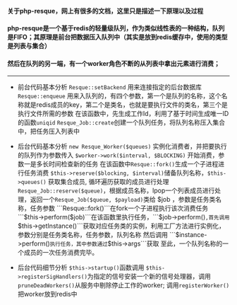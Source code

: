 #### 关于php-resque，网上有很多的文档，这里只是描述一下原理以及过程
#### php-resque是一个基于redis的轻量级队列，作为类似线性表的一种结构，队列是FIFO；其原理是前台把数据压入队列中（其实是放到redis缓存中，使用的类型是列表与集合）
#### 然后在队列的另一端，有一个worker角色不断的从列表中拿出元素进行消费；
--------------------

- 前台代码基本分析
    ```Resque::setBackend``` 用来连接指定的后台数据库
    ```Resque::enqueue``` 用来入队列的，有四个参数，第一个是队列的名称，这个名称就是redis成员的key，第二个是类名，也就是要执行文件的类名，第三个是执行文件所需的参数
    在该函数中，先生成工作Id，利用了基于时间生成唯一ID的函数```uniqid```
    ```Resque_Job::create```创建一个队列任务，将队列名称压入集合中，把任务压入列表中
   
- 后台代码基本分析
    ```new Resque_Worker($queues)``` 实例化消费者，并把要执行的队列作为参数传入
    ```$worker->work($interval, $BLOCKING)``` 开始消费，参数一是多长时间检查新的任务
    在该函数中```Resque::fork()```生成一个子进程进行任务消费
    ```$this->reserve($blocking, $interval)```储备队列名称，```$this->queues()``` 获取集合成员,  循环遍历获取的成员进行处理```Resque_Job::reserve($queue)```，根据成员名称，lpop一个列表成员进行处理，返回一个```Resque_Job($queue, $payload)```类给 $job ，参数是任务类名称，任务参数
    ```Resque::fork()```在fork一个子进程执行该次消费任务```$this->perform($job)```在该函数里执行任务，```$job->perform()```,首先调用```$this->getInstance()```获取对应任务类的实例，利用工厂方法进行实例化，参数分别是任务类名称，任务参数，队列名称
    然后调用 ```$instance->perform()```执行任务，其中参数通过```$this->args```获取
    至此，一个队列名称的一个成员的一次任务消费完毕。
    
- 后台代码细节分析
    ```$this->startup()```函数调用 ```$this->registerSigHandlers()```为指定的信号安装一个新的信号处理器，调用 ```pruneDeadWorkers()```从服务中剔除停止工作的worker; 调用```registerWorker()```把worker放到redis中
    